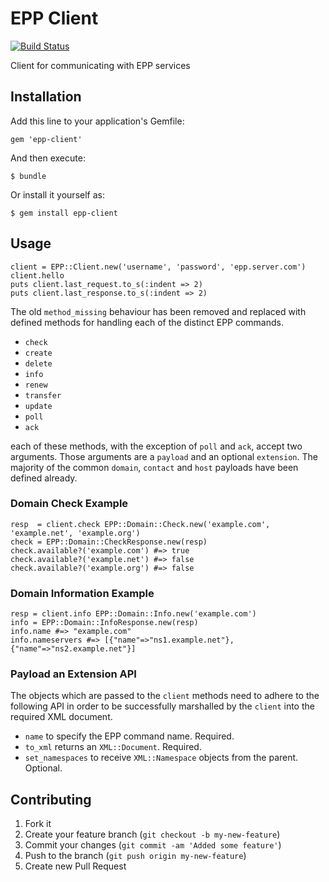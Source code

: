 # EPP Client

[![Build Status](https://travis-ci.org/m247/epp-client.svg?branch=master)](https://travis-ci.org/m247/epp-client)

Client for communicating with EPP services

## Installation

Add this line to your application's Gemfile:

    gem 'epp-client'

And then execute:

    $ bundle

Or install it yourself as:

    $ gem install epp-client

## Usage

    client = EPP::Client.new('username', 'password', 'epp.server.com')
    client.hello
    puts client.last_request.to_s(:indent => 2)
    puts client.last_response.to_s(:indent => 2)

The old `method_missing` behaviour has been removed and replaced with defined
methods for handling each of the distinct EPP commands.

* `check`
* `create`
* `delete`
* `info`
* `renew`
* `transfer`
* `update`
* `poll`
* `ack`

each of these methods, with the exception of `poll` and `ack`, accept two arguments.
Those arguments are a `payload` and an optional `extension`. The majority of the
common `domain`, `contact` and `host` payloads have been defined already.

### Domain Check Example

    resp  = client.check EPP::Domain::Check.new('example.com', 'example.net', 'example.org')
    check = EPP::Domain::CheckResponse.new(resp)
    check.available?('example.com') #=> true
    check.available?('example.net') #=> false
    check.available?('example.org') #=> false

### Domain Information Example

    resp = client.info EPP::Domain::Info.new('example.com')
    info = EPP::Domain::InfoResponse.new(resp)
    info.name #=> "example.com"
    info.nameservers #=> [{"name"=>"ns1.example.net"},{"name"=>"ns2.example.net"}]

### Payload an Extension API

The objects which are passed to the `client` methods need to adhere to the following
API in order to be successfully marshalled by the `client` into the required XML
document.

* `name` to specify the EPP command name. Required.
* `to_xml` returns an `XML::Document`. Required.
* `set_namespaces` to receive `XML::Namespace` objects from the parent. Optional.

## Contributing

1. Fork it
2. Create your feature branch (`git checkout -b my-new-feature`)
3. Commit your changes (`git commit -am 'Added some feature'`)
4. Push to the branch (`git push origin my-new-feature`)
5. Create new Pull Request
